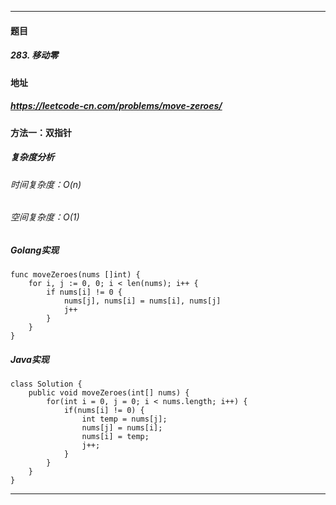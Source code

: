 ***
#### 题目
##### 283. 移动零
#### 地址
##### https://leetcode-cn.com/problems/move-zeroes/
#### 方法一：双指针
##### 复杂度分析
###### 时间复杂度：O(n)
###### 空间复杂度：O(1)
##### Golang实现
    func moveZeroes(nums []int) {
    	for i, j := 0, 0; i < len(nums); i++ {
    		if nums[i] != 0 {
    			nums[j], nums[i] = nums[i], nums[j]
    			j++
    		}
    	}
    }
##### Java实现
    class Solution {
        public void moveZeroes(int[] nums) {
            for(int i = 0, j = 0; i < nums.length; i++) {
                if(nums[i] != 0) {
                    int temp = nums[j];
                    nums[j] = nums[i];
                    nums[i] = temp;
                    j++;
                }
            }
        }
    }
***
